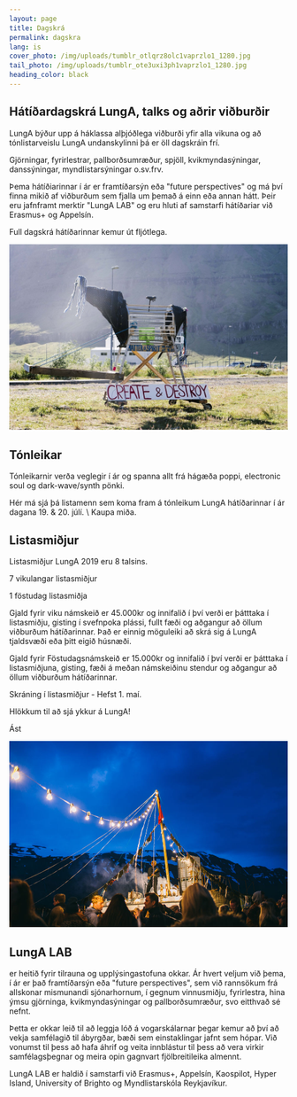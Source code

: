 ```yaml
---
layout: page
title: Dagskrá
permalink: dagskra
lang: is
cover_photo: /img/uploads/tumblr_otlqrz8olc1vaprzlo1_1280.jpg
tail_photo: /img/uploads/tumblr_ote3uxi3ph1vaprzlo1_1280.jpg
heading_color: black
---
```

## Hátíðardagskrá LungA, talks og aðrir viðburðir

LungA býður upp á háklassa alþjóðlega viðburði yfir alla vikuna og að tónlistarveislu LungA undanskylinni þá er öll dagskráin frí. 

Gjörningar, fyrirlestrar, pallborðsumræður, spjöll, kvikmyndasýningar, danssýningar, myndlistarsýningar o.sv.frv.

Þema hátíðiarinnar í ár er framtíðarsýn eða "future perspectives" og má því finna mikið af viðburðum sem fjalla um þemað á einn eða annan hátt. Þeir eru jafnframt merktir "LungA LAB" og eru hluti af samstarfi hátíðariar við Erasmus+ og Appelsín. 

Full dagskrá hátíðarinnar kemur út fljótlega. 

![null](/img/uploads/tumblr_otlq9kunnl1vaprzlo1_1280.jpg)

## Tónleikar

Tónleikarnir verða veglegir í ár og spanna allt frá hágæða poppi, electronic soul  og dark-wave/synth pönki.

Hér má sjá þá listamenn sem koma fram á tónleikum LungA hátíðarinnar í ár dagana 19. & 20. júlí. \ Kaupa miða.

## Listasmiðjur

Listasmiðjur LungA 2019 eru 8 talsins.

7 vikulangar listasmiðjur

 1 föstudag listasmiðja

Gjald fyrir viku námskeið er 45.000kr og innifalið í því verði er þátttaka í listasmiðju, gisting í svefnpoka plássi, fullt fæði og aðgangur að öllum viðburðum hátíðarinnar. Það er einnig möguleiki að skrá sig á LungA tjaldsvæði eða þitt eigið húsnæði.

Gjald fyrir Föstudagsnámskeið er 15.000kr og innifalið í því verði er þátttaka í listasmiðjuna, gisting, fæði á meðan námskeiðinu stendur og aðgangur að öllum viðburðum hátíðarinnar.

Skráning í listasmiðjur - Hefst 1. maí.

Hlökkum til að sjá ykkur á LungA!

Ást

![null](/img/uploads/lunga-1-64.jpg)

## LungA LAB

er heitið fyrir tilrauna og upplýsingastofuna okkar. Ár hvert veljum við þema, í ár er það framtíðarsýn eða "future perspectives", sem við rannsökum frá allskonar mismunandi sjónarhornum, í gegnum vinnusmiðju, fyrirlestra, hina ýmsu gjörninga, kvikmyndasýningar og pallborðsumræður, svo eitthvað sé nefnt.

Þetta er okkar leið til að leggja lóð á vogarskálarnar þegar kemur að því að vekja samfélagið til ábyrgðar, bæði sem einstaklingar jafnt sem hópar. Við vonumst til þess að hafa áhrif og veita innblástur til þess að vera virkir samfélagsþegnar og meira opin gagnvart fjölbreitileika almennt.

LungA LAB er haldið í samstarfi við Erasmus+, Appelsín, Kaospilot, Hyper Island, University of Brighto og Myndlistarskóla Reykjavíkur.
